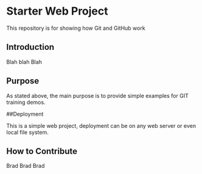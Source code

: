 # Starter Web Project

This repository is for showing how Git and GitHub work


## Introduction 

Blah blah Blah

## Purpose

As stated above, the main purpose is to provide simple examples for GIT training demos.

##Deployment

This is a simple web project, deployment can be on any web server or even local file system.

## How to Contribute

Brad Brad Brad